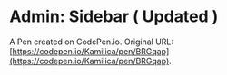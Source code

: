 # Admin: Sidebar ( Updated )

A Pen created on CodePen.io. Original URL: [https://codepen.io/Kamilica/pen/BRGqap](https://codepen.io/Kamilica/pen/BRGqap).

